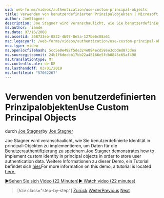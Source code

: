 ```yaml
---
uid: web-forms/videos/authentication/use-custom-principal-objects
title: Verwenden von benutzerdefinierten Prinzipalobjekten | Microsoft-Dokumentation
author: JoeStagner
description: Joe Stagner wird veranschaulicht, wie Sie benutzerdefinierte Identität in principal-Objekten zu implementieren, um Daten für die Benutzerauthentifizierung zu speichern. Weitere Informationen zu dieser Demo...
ms.author: riande
ms.date: 07/16/2008
ms.assetid: 368733eb-0822-4b97-8e5a-127be6c88a61
msc.legacyurl: /web-forms/videos/authentication/use-custom-principal-objects
msc.type: video
ms.openlocfilehash: 5cc5e0e492f5de324e094ecd58ee3cbded873dea
ms.sourcegitcommit: 24b1f6decbb17bb22a45166e5fdb0845c65af498
ms.translationtype: MT
ms.contentlocale: de-DE
ms.lasthandoff: 03/01/2019
ms.locfileid: "57062267"
---
```

<a name="use-custom-principal-objects"></a><span data-ttu-id="82ba0-104">Verwenden von benutzerdefinierten Prinzipalobjekten</span><span class="sxs-lookup"><span data-stu-id="82ba0-104">Use Custom Principal Objects</span></span>
====================
<span data-ttu-id="82ba0-105">durch [Joe Stagner](https://github.com/JoeStagner)</span><span class="sxs-lookup"><span data-stu-id="82ba0-105">by [Joe Stagner](https://github.com/JoeStagner)</span></span>

<span data-ttu-id="82ba0-106">Joe Stagner wird veranschaulicht, wie Sie benutzerdefinierte Identität in principal-Objekten zu implementieren, um Daten für die Benutzerauthentifizierung zu speichern.</span><span class="sxs-lookup"><span data-stu-id="82ba0-106">Joe Stagner demonstrates how to implement custom identity in principal objects in order to store user authentication data.</span></span> <span data-ttu-id="82ba0-107">Weitere Informationen zu dieser Demo, ein Tutorial befindet sich [hier.](../../overview/older-versions-security/introduction/forms-authentication-configuration-and-advanced-topics-vb.md)</span><span class="sxs-lookup"><span data-stu-id="82ba0-107">For more information on this demo, a tutorial is located [here.](../../overview/older-versions-security/introduction/forms-authentication-configuration-and-advanced-topics-vb.md)</span></span>

[<span data-ttu-id="82ba0-108">&#9654;Sehen Sie sich Video (22 Minuten)</span><span class="sxs-lookup"><span data-stu-id="82ba0-108">&#9654; Watch video (22 minutes)</span></span>](https://channel9.msdn.com/Blogs/ASP-NET-Site-Videos/use-custom-principal-objects)

> [!div class="step-by-step"]
> <span data-ttu-id="82ba0-109">[Zurück](add-custom-data-to-the-authentication-method.md)
> [Weiter](understanding-aspnet-memberships.md)</span><span class="sxs-lookup"><span data-stu-id="82ba0-109">[Previous](add-custom-data-to-the-authentication-method.md)
[Next](understanding-aspnet-memberships.md)</span></span>
